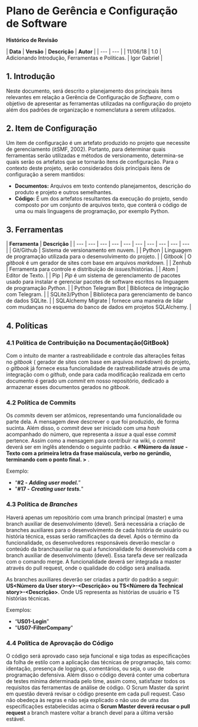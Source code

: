 # Plano de Gerência e Configuração de Software

**Histórico de Revisão**

| **Data** | **Versão** | **Descrição** | **Autor** |
| --- | --- |
| 11/06/18 | 1.0 | Adicionando Introdução, Ferramentas e Políticas. | Igor Gabriel |

## 1. Introdução

 Neste documento, será descrito o planejamento dos principais itens relevantes em relação a Gerência de Configuração de _Software_, com o objetivo de apresentar as ferramentas utilizadas na configuração do projeto além dos padrões de organização e nomenclatura a serem utilizados.

## 2. Item de Configuração

 Um item de configuração é um artefato produzido no projeto que necessite de gerenciamento \(itSMF, 2002\). Portanto, para determinar quais ferramentas serão utilizadas e métodos de versionamento, determina-se quais serão os artefatos que se tornarão itens de configuração. Para o contexto deste projeto, serão considerados dois principais itens de configuração a serem mantidos:

* **Documentos:** Arquivos em texto contendo planejamentos, descrição do produto e projeto e outros semelhantes.
* **Código:** É um dos artefatos resultantes da execução do projeto, sendo composto por um conjunto de arquivos texto, que conterá o código de uma ou mais linguagens de programação, por exemplo Python.

## 3. Ferramentas

| **Ferramenta** | **Descrição** |
| --- | --- | --- | --- | --- | --- | --- | --- | --- | --- |
| Git/Github |  Sistema de versionamento em nuvem. |
| Python | Linguagem de programação utilizada para o desenvolvimento do projeto. |
| Gitbook | O _gitbook_ é um gerador de sites com base em arquivos _markdown._ |
| Zenhub |  Ferramenta para controle e distribuição de _issues_/histórias. |
| Atom |  Editor de Texto. |
| Pip | _Pip_ é um sistema de gerenciamento de pacotes usado para instalar e gerenciar pacotes de software escritos na linguagem de programação _Python_. |
| Python Telegram Bot | Biblioteca de integração com Telegram. |
| SQLite3/Python | Biblioteca para gerenciamento de banco de dados SQLite. |
| SQLAlchemy Migrate | fornece uma maneira de lidar com mudanças no esquema do banco de dados em projetos SQLAlchemy. |

## 4. Políticas

### 4.1 Política de Contribuição na Documentação\(GitBook\)

 Com o intuito de manter a rastreabilidade e controle das alterações feitas no _gitbook_ \( gerador de sites com base em arquivos _markdown_\) do projeto, o _gitbook_ já fornece essa funcionalidade de rastreabilidade através de uma integração com o _github_, onde para cada modificação realizada em certo documento é gerado um _commit_ em nosso repositório, dedicado a armazenar esses documentos gerados no _gitbook._ 

### 4.2 Política de Commits

Os _commits_ devem ser atômicos, representando uma funcionalidade ou parte dela. A mensagem deve descrever o que foi produzido, de forma sucinta. Além disso, o _commit_ deve ser iniciado com uma _hash_ acompanhado do número, que representa a _issue_ a qual esse _commit_ pertence. Assim como a mensagem para contribuir na wiki, o _commit_ deverá ser em inglês atendendo o seguinte padrão. **&lt; \#Número da** _**issue**_ **- Texto com a primeira letra da frase maiúscula, verbo no gerúndio, terminando com o ponto final. &gt;** .

Exemplo:

* “**\#2 -** _**Adding user model.**_”
* "**\#17 -** _**Creating user tests.**_"

### 4.3 Política de _Branches_

Haverá apenas um repositório com uma branch principal \(master\) e uma branch auxiliar de desenvolvimento \(devel\). Será necessária a criação de branches auxiliares para o desenvolvimento de cada história de usuário ou história técnica, essas serão ramificações da devel. Após o término da funcionalidade, os desenvolvedores responsáveis deverão mesclar o conteúdo da branchauxiliar na qual a funcionalidade foi desenvolvida com a branch auxiliar de desenvolvimento \(devel\). Essa tarefa deve ser realizada com o comando merge. A funcionalidade deverá ser integrada a master através do pull request, onde o qualidade do código será analisada.

As branches auxiliares deverão ser criadas a partir do padrão a seguir: **US&lt;Número da User story&gt;-&lt;Descrição&gt; ou TS&lt;Número da Technical story&gt;-&lt;Descrição&gt;**. Onde US representa as histórias de usuário e TS histórias técnicas.

Exemplos:

* “**US01-Login**”
* "**US07-FilterCompany**"

### 4.4 Política de Aprovação do Código

 O código será aprovado caso seja funcional e siga todas as especificações da folha de estilo com a aplicação das técnicas de programação, tais como: identação, presença de loggings, comentários, ou seja, o uso de programação defensiva. Além disso o código deverá conter uma cobertura de testes mínima determinada pelo time, assim como, satisfazer todos os requisitos das ferramentas de análise de código. O Scrum Master da sprint em questão deverá revisar o código presente em cada pull request. Caso não obedeça às regras e não seja explicado o não uso de uma das especificações estabelecidas acima o **Scrum Master deverá recusar o pull request** a branch mastere voltar a branch devel para a última versão estável.

